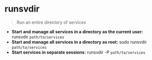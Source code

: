 # runsvdir
> Run an entire directory of services
- **Start and manage all services in a directory as the current user:**
runsvdir `path/to/services`
- **Start and manage all services in a directory as root:**
sudo runsvdir `path/to/services`
- **Start services in separate sessions:**
runsvdir -P `path/to/services`
